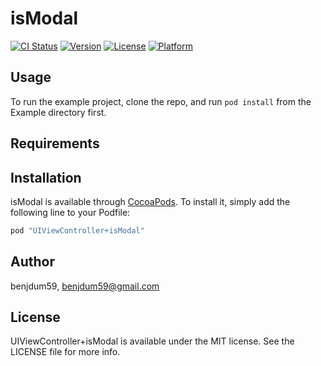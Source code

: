 # isModal

[![CI Status](http://img.shields.io/travis/benjamindum/isModal.svg?style=flat)](https://travis-ci.org/benjamindum/isModal)
[![Version](https://img.shields.io/cocoapods/v/isModal.svg?style=flat)](http://cocoapods.org/pods/isModal)
[![License](https://img.shields.io/cocoapods/l/isModal.svg?style=flat)](http://cocoapods.org/pods/isModal)
[![Platform](https://img.shields.io/cocoapods/p/isModal.svg?style=flat)](http://cocoapods.org/pods/isModal)

## Usage

To run the example project, clone the repo, and run `pod install` from the Example directory first.

## Requirements

## Installation

isModal is available through [CocoaPods](http://cocoapods.org). To install
it, simply add the following line to your Podfile:

```ruby
pod "UIViewController+isModal"
```

## Author

benjdum59, benjdum59@gmail.com

## License

UIViewController+isModal is available under the MIT license. See the LICENSE file for more info.
